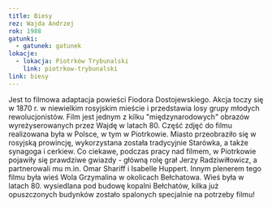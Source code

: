 ```yaml
---
title: Biesy
rez: Wajda Andrzej
rok: 1988
gatunki: 
  - gatunek: gatunek
lokacje:
  - lokacja: Piotrków Trybunalski
    link: piotrkow-trybunalski
link: biesy
---
```

Jest to filmowa adaptacja powieści Fiodora Dostojewskiego. Akcja toczy się w 1870 r. w niewielkim rosyjskim mieście i przedstawia losy grupy młodych rewolucjonistów. Film jest jednym z kilku "międzynarodowych" obrazów wyreżyserowanych przez Wajdę w latach 80.
Część zdjęć do filmu realizowana była w Polsce, w tym w Piotrkowie. Miasto przeobraziło się w rosyjską prowincję, wykorzystana została tradycyjnie Starówka, a także synagoga i cerkiew. Co ciekawe, podczas pracy nad filmem, w Piotrkowie pojawiły się prawdziwe gwiazdy - główną rolę grał Jerzy Radziwiłłowicz, a partnerowali mu m.in. Omar Shariff i Isabelle Huppert.
Innym plenerem tego filmu była wieś Wola Grzymalina w okolicach Bełchatowa. Wieś była w latach 80. wysiedlana pod budowę kopalni Bełchatów, kilka już opuszczonych budynków zostało spalonych specjalnie na potrzeby filmu!
